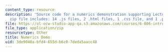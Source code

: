 ```yaml
---
content_type: resource
description: 'Source code for a numerics demonstration supporting Lecture 23. (This
  zip file includes: 14 .js files, 2 .html files, 1 .css file, and 1 .project file.)'
file: https://ol-ocw-studio-app-qa.s3.amazonaws.com/courses/6-006-introduction-to-algorithms-spring-2008/3de9048abfd4655db6c07deda5aacc48_numerics_demo.zip
file_type: application/zip
resourcetype: Other
title: Numerics Demo
uid: 3de9048a-bfd4-655d-b6c0-7deda5aacc48
---
```

